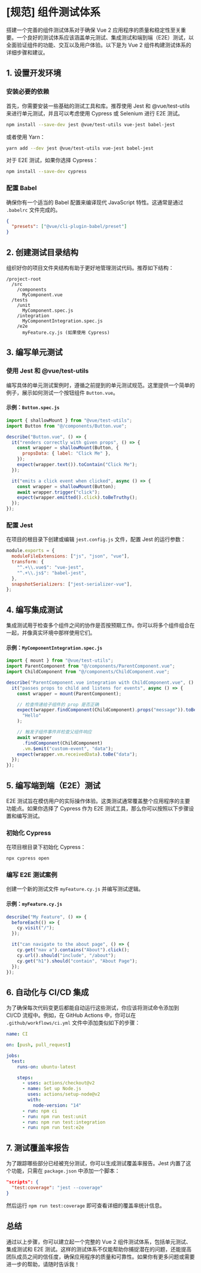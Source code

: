 # [规范] 组件测试体系

搭建一个完善的组件测试体系对于确保 Vue 2 应用程序的质量和稳定性至关重要。一个良好的测试体系应该涵盖单元测试、集成测试和端到端（E2E）测试，以全面验证组件的功能、交互以及用户体验。以下是为 Vue 2 组件构建测试体系的详细步骤和建议。

## 1. 设置开发环境

### 安装必要的依赖

首先，你需要安装一些基础的测试工具和库。推荐使用 Jest 和 @vue/test-utils 来进行单元测试，并且可以考虑使用 Cypress 或 Selenium 进行 E2E 测试。

```bash
npm install --save-dev jest @vue/test-utils vue-jest babel-jest
```

或者使用 Yarn：

```bash
yarn add --dev jest @vue/test-utils vue-jest babel-jest
```

对于 E2E 测试，如果你选择 Cypress：

```bash
npm install --save-dev cypress
```

### 配置 Babel

确保你有一个适当的 Babel 配置来编译现代 JavaScript 特性。这通常是通过 `.babelrc` 文件完成的。

```json
{
  "presets": ["@vue/cli-plugin-babel/preset"]
}
```

## 2. 创建测试目录结构

组织好你的项目文件夹结构有助于更好地管理测试代码。推荐如下结构：

```
/project-root
  /src
    /components
      MyComponent.vue
  /tests
    /unit
      MyComponent.spec.js
    /integration
      MyComponentIntegration.spec.js
    /e2e
      myFeature.cy.js (如果使用 Cypress)
```

## 3. 编写单元测试

### 使用 Jest 和 @vue/test-utils

编写具体的单元测试案例时，遵循之前提到的单元测试规范。这里提供一个简单的例子，展示如何测试一个按钮组件 `Button.vue`。

#### 示例：`Button.spec.js`

```javascript
import { shallowMount } from "@vue/test-utils";
import Button from "@/components/Button.vue";

describe("Button.vue", () => {
  it("renders correctly with given props", () => {
    const wrapper = shallowMount(Button, {
      propsData: { label: "Click Me" },
    });
    expect(wrapper.text()).toContain("Click Me");
  });

  it("emits a click event when clicked", async () => {
    const wrapper = shallowMount(Button);
    await wrapper.trigger("click");
    expect(wrapper.emitted().click).toBeTruthy();
  });
});
```

### 配置 Jest

在项目的根目录下创建或编辑 `jest.config.js` 文件，配置 Jest 的运行参数：

```javascript
module.exports = {
  moduleFileExtensions: ["js", "json", "vue"],
  transform: {
    "^.+\\.vue$": "vue-jest",
    "^.+\\.js$": "babel-jest",
  },
  snapshotSerializers: ["jest-serializer-vue"],
};
```

## 4. 编写集成测试

集成测试用于检查多个组件之间的协作是否按预期工作。你可以将多个组件组合在一起，并像真实环境中那样使用它们。

#### 示例：`MyComponentIntegration.spec.js`

```javascript
import { mount } from "@vue/test-utils";
import ParentComponent from "@/components/ParentComponent.vue";
import ChildComponent from "@/components/ChildComponent.vue";

describe("ParentComponent.vue integration with ChildComponent.vue", () => {
  it("passes props to child and listens for events", async () => {
    const wrapper = mount(ParentComponent);

    // 检查传递给子组件的 prop 是否正确
    expect(wrapper.findComponent(ChildComponent).props("message")).toBe(
      "Hello"
    );

    // 触发子组件事件并检查父组件响应
    await wrapper
      .findComponent(ChildComponent)
      .vm.$emit("custom-event", "data");
    expect(wrapper.vm.receivedData).toBe("data");
  });
});
```

## 5. 编写端到端（E2E）测试

E2E 测试旨在模仿用户的实际操作体验。这类测试通常覆盖整个应用程序的主要功能点。如果你选择了 Cypress 作为 E2E 测试工具，那么你可以按照以下步骤设置和编写测试。

### 初始化 Cypress

在项目根目录下初始化 Cypress：

```bash
npx cypress open
```

### 编写 E2E 测试案例

创建一个新的测试文件 `myFeature.cy.js` 并编写测试逻辑。

#### 示例：`myFeature.cy.js`

```javascript
describe("My Feature", () => {
  beforeEach(() => {
    cy.visit("/");
  });

  it("can navigate to the about page", () => {
    cy.get("nav a").contains("About").click();
    cy.url().should("include", "/about");
    cy.get("h1").should("contain", "About Page");
  });
});
```

## 6. 自动化与 CI/CD 集成

为了确保每次代码变更后都能自动运行这些测试，你应该将测试命令添加到 CI/CD 流程中。例如，在 GitHub Actions 中，你可以在 `.github/workflows/ci.yml` 文件中添加类似如下的步骤：

```yaml
name: CI

on: [push, pull_request]

jobs:
  test:
    runs-on: ubuntu-latest

    steps:
      - uses: actions/checkout@v2
      - name: Set up Node.js
        uses: actions/setup-node@v2
        with:
          node-version: "14"
      - run: npm ci
      - run: npm run test:unit
      - run: npm run test:integration
      - run: npm run test:e2e
```

## 7. 测试覆盖率报告

为了跟踪哪些部分已经被充分测试，你可以生成测试覆盖率报告。Jest 内置了这个功能，只需在 `package.json` 中添加一个脚本：

```json
"scripts": {
  "test:coverage": "jest --coverage"
}
```

然后运行 `npm run test:coverage` 即可查看详细的覆盖率统计信息。

## 总结

通过以上步骤，你可以建立起一个完整的 Vue 2 组件测试体系，包括单元测试、集成测试和 E2E 测试。这样的测试体系不仅能帮助你捕捉潜在的问题，还能提高团队成员之间的信任度，确保应用程序的质量和可靠性。如果你有更多问题或需要进一步的帮助，请随时告诉我！
